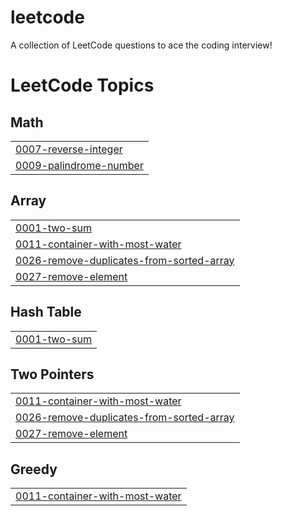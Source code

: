 # leetcode
A collection of LeetCode questions to ace the coding interview! 

<!---LeetCode Topics Start-->
# LeetCode Topics
## Math
|  |
| ------- |
| [0007-reverse-integer](https://github.com/jadon-aman/leetcode/tree/master/0007-reverse-integer) |
| [0009-palindrome-number](https://github.com/jadon-aman/leetcode/tree/master/0009-palindrome-number) |
## Array
|  |
| ------- |
| [0001-two-sum](https://github.com/jadon-aman/leetcode/tree/master/0001-two-sum) |
| [0011-container-with-most-water](https://github.com/jadon-aman/leetcode/tree/master/0011-container-with-most-water) |
| [0026-remove-duplicates-from-sorted-array](https://github.com/jadon-aman/leetcode/tree/master/0026-remove-duplicates-from-sorted-array) |
| [0027-remove-element](https://github.com/jadon-aman/leetcode/tree/master/0027-remove-element) |
## Hash Table
|  |
| ------- |
| [0001-two-sum](https://github.com/jadon-aman/leetcode/tree/master/0001-two-sum) |
## Two Pointers
|  |
| ------- |
| [0011-container-with-most-water](https://github.com/jadon-aman/leetcode/tree/master/0011-container-with-most-water) |
| [0026-remove-duplicates-from-sorted-array](https://github.com/jadon-aman/leetcode/tree/master/0026-remove-duplicates-from-sorted-array) |
| [0027-remove-element](https://github.com/jadon-aman/leetcode/tree/master/0027-remove-element) |
## Greedy
|  |
| ------- |
| [0011-container-with-most-water](https://github.com/jadon-aman/leetcode/tree/master/0011-container-with-most-water) |
<!---LeetCode Topics End-->